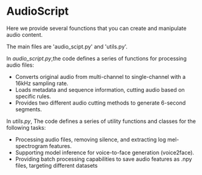 # AudioScript

Here we provide several founctions that you can create and manipulate audio content. 

The main files are 'audio_scipt.py' and 'utils.py'. 

In *audio_script.py*,the code defines a series of functions for processing audio files:
- Converts original audio from multi-channel to single-channel with a 16kHz sampling rate.
- Loads metadata and sequence information, cutting audio based on specific rules.
- Provides two different audio cutting methods to generate 6-second segments.

In *utils.py*, The code defines a series of utility functions and classes for the following tasks:
- Processing audio files, removing silence, and extracting log mel-spectrogram features.
- Supporting model inference for voice-to-face generation (voice2face).
- Providing batch processing capabilities to save audio features as .npy files, targeting different datasets